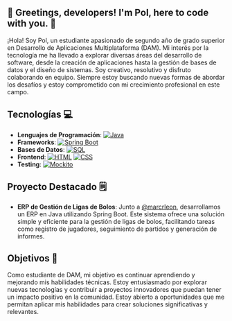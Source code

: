 ## 👋 Greetings, developers! I'm Pol, here to code with you. 🚀

¡Hola! Soy Pol, un estudiante apasionado de segundo año de grado superior en Desarrollo de Aplicaciones Multiplataforma (DAM). Mi interés por la tecnología me ha llevado a explorar diversas áreas del desarrollo de software, desde la creación de aplicaciones hasta la gestión de bases de datos y el diseño de sistemas. Soy creativo, resolutivo y disfruto colaborando en equipo. Siempre estoy buscando nuevas formas de abordar los desafíos y estoy comprometido con mi crecimiento profesional en este campo.

## Tecnologías 💻
- **Lenguajes de Programación**: [![Java](https://img.shields.io/badge/Java-ED8B00?style=for-the-badge&logo=java&logoColor=white)](#) 
- **Frameworks**: [![Spring Boot](https://img.shields.io/badge/Spring_Boot-6DB33F?style=for-the-badge&logo=spring&logoColor=white)](#)
- **Bases de Datos**: [![SQL](https://img.shields.io/badge/SQL-4479A1?style=for-the-badge&logo=postgresql&logoColor=white)](#)
- **Frontend**: [![HTML](https://img.shields.io/badge/HTML5-E34F26?style=for-the-badge&logo=html5&logoColor=white)](#) [![CSS](https://img.shields.io/badge/CSS3-1572B6?style=for-the-badge&logo=css3&logoColor=white)](#)
- **Testing**: [![Mockito](https://img.shields.io/badge/Mockito-DB8720?style=for-the-badge&logo=mockito&logoColor=white)](#)

## Proyecto Destacado 🗒
- **ERP de Gestión de Ligas de Bolos**: Junto a [@marcrleon](https://github.com/marcrleon), desarrollamos un ERP en Java utilizando Spring Boot. Este sistema ofrece una solución simple y eficiente para la gestión de ligas de bolos, facilitando tareas como registro de jugadores, seguimiento de partidos y generación de informes.

## Objetivos 🎯
Como estudiante de DAM, mi objetivo es continuar aprendiendo y mejorando mis habilidades técnicas. Estoy entusiasmado por explorar nuevas tecnologías y contribuir a proyectos innovadores que puedan tener un impacto positivo en la comunidad. Estoy abierto a oportunidades que me permitan aplicar mis habilidades para crear soluciones significativas y relevantes.

